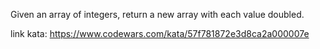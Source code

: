 Given an array of integers, return a new array with each value doubled.

link kata: https://www.codewars.com/kata/57f781872e3d8ca2a000007e